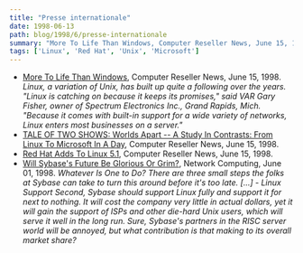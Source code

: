 ```yaml
---
title: "Presse internationale"
date: 1998-06-13
path: blog/1998/6/presse-internationale
summary: "More To Life Than Windows, Computer Reseller News, June 15, 1998."
tags: ['Linux', 'Red Hat', 'Unix', 'Microsoft']
---
```


<UL>

<LI><A HREF="http://www.techweb.com/se/directlink.cgi?CRN19980615S0133">More To Life Than Windows</A>, Computer Reseller News, June 15, 1998.
<EM>Linux, a variation of Unix, has built up quite a following over
the years. "Linux is catching on because it keeps its promises," said
VAR Gary Fisher, owner of Spectrum Electronics Inc., Grand Rapids,
Mich. "Because it comes with built-in support for a wide variety of
networks, Linux enters most businesses on a server."</EM>
<LI><A HREF="http://www.techweb.com/se/directlink.cgi?CRN19980615S0138">TALE OF TWO SHOWS: Worlds Apart -- A Study In Contrasts: From Linux
To Microsoft In A Day</A>,
Computer Reseller News, June 15, 1998.
<LI><A HREF="http://www.techweb.com/se/directlink.cgi?CRN19980615S0141">Red Hat Adds To Linux 5.1</A>, Computer Reseller News, June 15, 1998.
<LI><A HREF="http://www.techweb.com/se/directlink.cgi?NWC19980601S0011">Will Sybase's Future Be Glorious Or Grim?</A>,
Network Computing, June 01, 1998.
<EM>Whatever Is One to Do? There are three small steps the folks at
Sybase can take to turn this around before it's too late.
[...] - Linux Support Second, Sybase should support Linux fully and
support it for next to nothing. It will cost the company very little in
actual dollars, yet it will gain the support of ISPs and other die-hard
Unix users, which will serve it well in the long run. Sure, Sybase's
partners in the RISC server world will be annoyed, but what contribution
is that making to its overall market share?</EM>
</UL>


